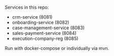 Services in this repo:
- crm-service (8081)
- onboarding-service (8082)
- case-management-service (8083)
- sales-payment-service (8084)
- execution-company-reg (8085)

Run with docker-compose or individually via mvn.
